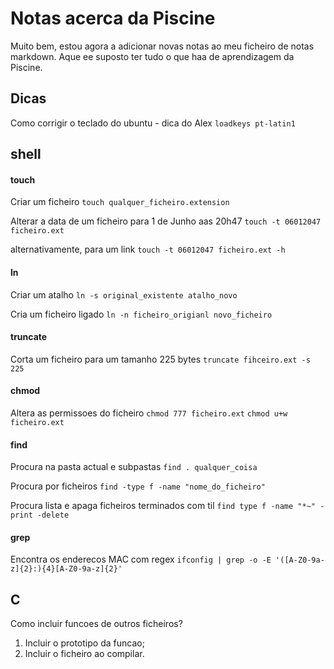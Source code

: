 # Notas acerca da Piscine
Muito bem, estou agora a adicionar novas notas ao meu ficheiro de notas markdown. Aque ee suposto ter tudo o que haa de aprendizagem da Piscine.

## Dicas
Como corrigir o teclado do ubuntu - dica do Alex
`loadkeys pt-latin1`

## shell
#### touch
Criar um ficheiro
`touch qualquer_ficheiro.extension`

Alterar a data de um ficheiro para 1 de Junho aas 20h47
`touch -t 06012047 ficheiro.ext`

alternativamente, para um link
`touch -t 06012047 ficheiro.ext -h`

#### ln
Criar um atalho
`ln -s original_existente atalho_novo`

Cria um ficheiro ligado
`ln -n ficheiro_origianl novo_ficheiro`

#### truncate
Corta um ficheiro para um tamanho 225 bytes
`truncate fihceiro.ext -s 225`
#### chmod
Altera as permissoes do ficheiro
`chmod 777 ficheiro.ext`
`chmod u+w ficheiro.ext`

#### find
Procura na pasta actual e subpastas
`find . qualquer_coisa`

Procura por ficheiros
`find -type f -name "nome_do_ficheiro"`

Procura lista e apaga ficheiros terminados com til
`find type f -name "*~" -print -delete`

#### grep
Encontra os enderecos MAC com regex
`ifconfig | grep -o -E '([A-Z0-9a-z]{2}:){4}[A-Z0-9a-z]{2}'`

## C
Como incluir funcoes de outros ficheiros?
1. Incluir o prototipo da funcao;
2. Incluir o ficheiro ao compilar.
